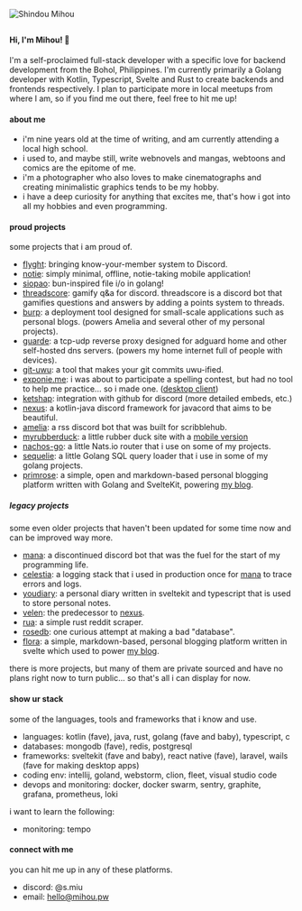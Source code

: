 ![Shindou Mihou](https://github.com/ShindouMihou/ShindouMihou/assets/69381903/a7b0df26-7e27-47a0-a500-e3dad40dd6b0)

##

#### Hi, I'm Mihou! 👋

I'm a self-proclaimed full-stack developer with a specific love for backend development from the Bohol, Philippines. I'm currently primarily a Golang developer with Kotlin, Typescript, Svelte and Rust to create backends and frontends respectively. I plan to participate more in local meetups from where I am, so if you find me out there, feel free to hit me up!

#### about me
- i'm nine years old at the time of writing, and am currently attending a local high school.
- i used to, and maybe still, write webnovels and mangas, webtoons and comics are the epitome of me.
- i'm a photographer who also loves to make cinematographs and creating minimalistic graphics tends to be my hobby.
- i have a deep curiosity for anything that excites me, that's how i got into all my hobbies and even programming.

#### proud projects
some projects that i am proud of.
- [flyght](https://flyght.mihou.pw): bringing know-your-member system to Discord.
- [notie](https://github.com/ShindouMihou/notie): simply minimal, offline, notie-taking mobile application!
- [siopao](https://github.com/ShindouMihou/siopao): bun-inspired file i/o in golang!
- [threadscore](https://threadscore.mihou.pw): gamify q&a for discord. threadscore is a discord bot that gamifies questions and answers by adding a points system to threads.
- [burp](https://github.com/ShindouMihou/burp): a deployment tool designed for small-scale applications such as personal blogs. (powers Amelia and several other of my personal projects).
- [guarde](https://github.com/ShindouMihou/guarde): a tcp-udp reverse proxy designed for adguard home and other self-hosted dns servers. (powers my home internet full of people with devices).
- [git-uwu](https://github.com/ShindouMihou/git-uwu): a tool that makes your git commits uwu-ified.
- [exponie.me](https://exponie.me): i was about to participate a spelling contest, but had no tool to help me practice... so i made one. ([desktop client](https://github.com/ShindouMihou/exponie-desktop))
- [ketshap](https://github.com/Ketshap/ketshap): integration with github for discord (more detailed embeds, etc.)
- [nexus](https://github.com/ShindouMihou/Nexus): a kotlin-java discord framework for javacord that aims to be beautiful.
- [amelia](https://github.com/Amelia-chan/Amelia): a rss discord bot that was built for scribblehub.
- [myrubberduck](https://rubberduck.mihou.pw): a little rubber duck site with a [mobile version](https://github.com/ShindouMihou/MyRubberDuck-Native)
- [nachos-go](https://github.com/ShindouMihou/nachos-go): a little Nats.io router that i use on some of my projects.
- [sequelie](https://github.com/ShindouMihou/sequelie): a little Golang SQL query loader that i use in some of my golang projects.
- [primrose](https://github.com/ShindouMihou/primrose): a simple, open and markdown-based personal blogging platform written with Golang and SvelteKit, powering [my blog](https://blog.mihou.pw).

##### legacy projects
some even older projects that haven't been updated for some time now and can be improved way more.
- [mana](https://github.com/ManaNet/): a discontinued discord bot that was the fuel for the start of my programming life.
- [celestia](https://github.com/ShindouMihou/celestia): a logging stack that i used in production once for [mana](https://github.com/ManaNet) to trace errors and logs.
- [youdiary](https://github.com/ShindouMihou/youdiary): a personal diary written in sveltekit and typescript that is used to store personal notes.
- [velen](https://github.com/ShindouMihou/velen): the predecessor to [nexus](https://github.com/ShindouMihou/Nexus).
- [rua](https://github.com/ShindouMihou/Rua): a simple rust reddit scraper.
- [rosedb](https://github.com/ShindouMihou/RoseDB): one curious attempt at making a bad "database".
- [flora](https://github.com/ShindouMihou/Flora): a simple, markdown-based, personal blogging platform written in svelte which used to power [my blog](https://blog.mihou.pw).

there is more projects, but many of them are private sourced and have no plans right now to turn public... so that's all i can display for now.

#### show ur stack
some of the languages, tools and frameworks that i know and use.
- languages: kotlin (fave), java, rust, golang (fave and baby), typescript, c
- databases: mongodb (fave), redis, postgresql
- frameworks: sveltekit (fave and baby), react native (fave), laravel, wails (fave for making desktop apps)
- coding env: intellij, goland, webstorm, clion, fleet, visual studio code
- devops and monitoring: docker, docker swarm, sentry, graphite, grafana, prometheus, loki

i want to learn the following:
- monitoring: tempo

#### connect with me
you can hit me up in any of these platforms.
- discord: @s.miu
- email: hello@mihou.pw
